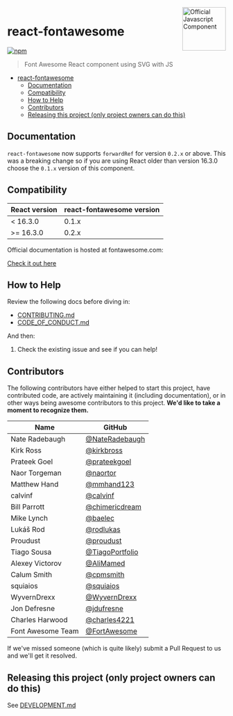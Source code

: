 <a href="https://fontawesome.com">
  <img align="right" width="100" height="100" alt="Official Javascript Component" src="https://img.fortawesome.com/349cfdf6/official-javascript-component.svg">
</a>

# react-fontawesome

[![npm](https://img.shields.io/npm/v/@fortawesome/react-fontawesome.svg?style=flat-square)](https://www.npmjs.com/package/@fortawesome/react-fontawesome)

> Font Awesome React component using SVG with JS

<!-- toc -->

- [react-fontawesome](#react-fontawesome)
  - [Documentation](#documentation)
  - [Compatibility](#compatibility)
  - [How to Help](#how-to-help)
  - [Contributors](#contributors)
  - [Releasing this project (only project owners can do this)](#releasing-this-project-only-project-owners-can-do-this)

<!-- tocstop -->

## Documentation

`react-fontawesome` now supports `forwardRef` for version `0.2.x` or above. This was a breaking change so if you are using React older than version 16.3.0 choose the `0.1.x` version of this component.

## Compatibility

| React version | react-fontawesome version |
| ------------- | ------------------------- |
| < 16.3.0      | 0.1.x                     |
| >= 16.3.0     | 0.2.x                     |

Official documentation is hosted at fontawesome.com:

[Check it out here](https://fontawesome.com/v6/docs/web/use-with/react/)

## How to Help

Review the following docs before diving in:

- [CONTRIBUTING.md](CONTRIBUTING.md)
- [CODE_OF_CONDUCT.md](CODE_OF_CONDUCT.md)

And then:

1.  Check the existing issue and see if you can help!

## Contributors

The following contributors have either helped to start this project, have contributed
code, are actively maintaining it (including documentation), or in other ways
being awesome contributors to this project. **We'd like to take a moment to recognize them.**

| Name              | GitHub                                                     |
| ----------------- | ---------------------------------------------------------- |
| Nate Radebaugh    | [@NateRadebaugh](https://github.com/NateRadebaugh)         |
| Kirk Ross         | [@kirkbross](https://github.com/kirkbross)                 |
| Prateek Goel      | [@prateekgoel](https://github.com/prateekgoel)             |
| Naor Torgeman     | [@naortor](https://github.com/naortor)                     |
| Matthew Hand      | [@mmhand123](https://github.com/mmhand123)                 |
| calvinf           | [@calvinf](https://github.com/calvinf)                     |
| Bill Parrott      | [@chimericdream](https://github.com/chimericdream)         |
| Mike Lynch        | [@baelec](https://github.com/baelec)                       |
| Lukáš Rod         | [@rodlukas](https://github.com/rodlukas)                   |
| Proudust          | [@proudust](https://github.com/proudust)                   |
| Tiago Sousa       | [@TiagoPortfolio](https://github.com/TiagoPortfolio)       |
| Alexey Victorov   | [@AliMamed](https://github.com/AliMamed)                   |
| Calum Smith       | [@cpmsmith](https://github.com/cpmsmith)                   |
| squiaios          | [@squiaios](https://github.com/squiaios)                   |
| WyvernDrexx       | [@WyvernDrexx](https://github.com/WyvernDrexx)             |
| Jon Defresne      | [@jdufresne](https://github.com/jdufresne)                 |
| Charles Harwood   | [@charles4221](https://github.com/charles4221)             |
| Font Awesome Team | [@FortAwesome](https://github.com/orgs/FortAwesome/people) |

If we've missed someone (which is quite likely) submit a Pull Request to us and we'll get it resolved.

## Releasing this project (only project owners can do this)

See [DEVELOPMENT.md](DEVELOPMENT.md#release)
